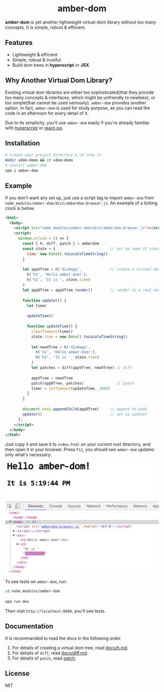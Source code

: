 # <center>amber-dom</center>

**amber-dom** is yet another lightweight virtual-dom library without too many concepts. It is simple, robust & efficient.

## Features

- Lightweight & efficient
- Simple, robust & trustful
- Build dom trees in **hyperscript** or **JSX**

## Why Another Virtual Dom Library?

Existing virtual dom libraries are either too sophisticated(that they provide too many concepts & interfaces, which might be unfriendly to newbies), or too simple(that cannot be used seriously). `amber-dom` provides another option. In fact, `amber-dom` is used for study purpose, as you can read the code in an afternoon for every detail of it.

Due to its simplicity, you'll use `amber-dom` easily if you're already familiar with [hyperscript](https://github.com/hyperhype/hyperscript) or [react-jsx](http://facebook.github.io/jsx/).

## Installation

```bash
# create your project directory & cd into it.
mkdir vdom-demo && cd vdom-demo
# install amber-dom
npm i amber-dom
```

## Example

If you don't want any set up, just use a script tag to import `amber-dom` from `node_modules/amber-dom/dist/amberdom-browser.js`. An example of a ticking clock is below:

```html
<html>
  <body>
    <script src="node_modules/amber-dom/dist/amberdom.browser.js"></script>
    <script>
      window.onload = () => {
        const { h, diff, patch } = amberdom
        const state = {                         // set up some UI state.
          time: new Date().toLocaleTimeString()
        }

        let appVTree = h('div#app',             // create a virtual dom tree
          h('h1', 'Hello amber-dom!'),
          h('h2', 'It is ', state.time)
        )
        let appDTree = appVTree.render()        // render to a real dom tree

        function updater() {
          let timer

          updateTime()

          function updateTime() {
            clearTimeout(timer)
            state.time = new Date().toLocaleTimeString()

            let newVTree = h('div#app',
              h('h1', 'Hello amber-dom!'),
              h('h2', 'It is ', state.time)
            )
            let patches = diff(appVTree, newVTree) // diff

            appVTree = newVTree
            patch(appDTree, patches)               // patch
            timer = setTimeout(updateTime, 1000)
          }
        }

        document.body.appendChild(appDTree)     // append to body
        updater()                               // set up updater
      };
    </script>
  </body>
</html>
```

Just copy it and save it to `index.html` on your current root directory, and then open it in your browser. Press `F12`, you should see `amber-dom` updates only what's necessary:

![](ticking-example.gif)

To see tests on `amber-dom`, run:

```bash
cd node_modules/amber-dom

npm run dev
```
Then visit `http://localhost:8080`, you'll see tests.

## Documentation

It is recommanded to read the docs in the following order.

1. For details of creating a virtual dom tree, read [docs/h.md](docs/h.md).
2. For details of `diff`, read [docs/diff.md](docs/diff.md).
3. For details of `patch`, read [patch](docs/patch.md).

## License
MIT